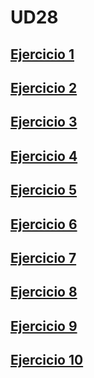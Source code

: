 # UD28

## [Ejercicio 1](https://juankaesma.github.io/jem-tsys-ud28-141123/Ej1)
## [Ejercicio 2](https://juankaesma.github.io/jem-tsys-ud28-141123/Ej2)
## [Ejercicio 3](https://juankaesma.github.io/jem-tsys-ud28-141123/Ej3)
## [Ejercicio 4](https://juankaesma.github.io/jem-tsys-ud28-141123/Ej4)
## [Ejercicio 5](https://juankaesma.github.io/jem-tsys-ud28-141123/Ej5)
## [Ejercicio 6](https://juankaesma.github.io/jem-tsys-ud28-141123/Ej6)
## [Ejercicio 7](https://juankaesma.github.io/jem-tsys-ud28-141123/Ej7)
## [Ejercicio 8](https://juankaesma.github.io/jem-tsys-ud28-141123/Ej8)
## [Ejercicio 9](https://juankaesma.github.io/jem-tsys-ud28-141123/Ej9)
## [Ejercicio 10](https://juankaesma.github.io/jem-tsys-ud28-141123/Ej10)

